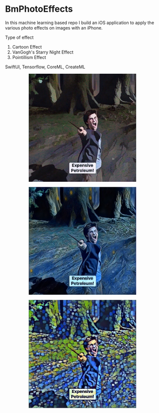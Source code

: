 # BmPhotoEffects

In this machine learning based repo I build an iOS application to apply the various photo effects on images with an iPhone.

Type of effect
1. Cartoon Effect 
2. VanGogh's Starry Night Effect
3. Pointillism Effect 

SwiftUI, Tensorflow, CoreML, CreateML

<p align="center">
  <img src="https://github.com/jonahaung/BmPhotoEffects/blob/main/Expensive%202.JPG?raw=true" width="350" title="hover text">
</p>
<p align="center">
  <img src="https://github.com/jonahaung/BmPhotoEffects/blob/main/Expensive%203.JPG?raw=true" width="350" title="hover text">
</p>
<p align="center">
  <img src="https://github.com/jonahaung/BmPhotoEffects/blob/main/Expensive.JPG?raw=true" width="350" title="hover text">
</p>
